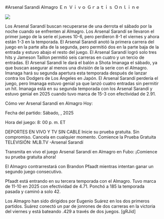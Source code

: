 #Arsenal Sarandi Almagro Ｅｎ Ｖｉｖｏ Ｇｒａｔｉｓ Ｏｎｌｉｎｅ  
  
  
[![](https://i.imgur.com/qSNzIqt.png)](https://movie.rssnews.media/ldnvtHYw.php)  
  
Los Arsenal Sarandí buscan recuperarse de una derrota el sábado por la noche cuando se enfrenten al Almagro. Los Arsenal Sarandí se llevaron el primer juego de la serie el jueves 10-6, pero perdieron 8-1 el viernes y ahora están 1-3 en la temporada. El Arsenal Sarandí anotó la primera carrera del juego en la parte alta de la segunda, pero permitió dos en la parte baja de la entrada y estuvo abajo el resto del juego. El Arsenal Sarandí logró solo tres hits y Jameson Taillon permitió seis carreras en cuatro y un tercio de entradas. El Arsenal Sarandí le dará el balón a Shota Imanaga el sábado, ya que buscan asegurar al menos una división de la serie con el Almagro. Imanaga hará su segunda apertura esta temporada después de lanzar contra los Dodgers de Los Ángeles en Japón. El Arsenal Sarandí perdería el juego, pero Imanaga estuvo genial ya que lanzó cuatro entradas sin permitir un hit. Imanaga está en su segunda temporada con los Arsenal Sarandí y estuvo genial en 2025 cuando tuvo marca de 15-3 con efectividad de 2.91.

Cómo ver Arsenal Sarandí en Almagro Hoy:

Fecha del partido: Sábado, , 2025

Hora del juego: 8: 00 p. m. ET

DEPORTES EN VIVO Y TV SIN CABLE
Inicie su prueba gratuita. Sin compromiso. Cancela en cualquier momento.
Comience la Prueba Gratuita
TELEVISIÓN: MLB.TV -Arsenal Sarandí

Transmita en vivo el juego Arsenal Sarandí en Almagro en Fubo: ¡Comience su prueba gratuita ahora! 

El Almagro contrarrestará con Brandon Pfaadt mientras intentan ganar un segundo juego consecutivo.

Pfaadt está entrando en su tercera temporada con el Almagro. Tuvo marca de 11-10 en 2025 con efectividad de 4.71. Ponchó a 185 la temporada pasada y caminó a solo 42.

Los Almagro han sido dirigidos por Eugenio Suárez en los dos primeros partidos. Suárez conectó un par de jonrones de dos carreras en la victoria del viernes y está bateando .429 a través de dos juegos. [gRJid]